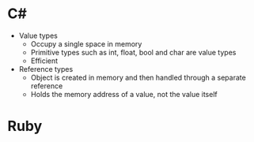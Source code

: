 # C#
- Value types
  - Occupy a single space in memory
  - Primitive types such as int, float, bool and char are value types
  - Efficient
- Reference types
  - Object is created in memory and then handled through a separate reference
  - Holds the memory address of a value, not the value itself

# Ruby
